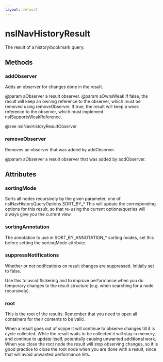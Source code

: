 ```yaml
---
layout: default
---
```


# nsINavHistoryResult #

The result of a history/bookmark query.


## Methods ##

### addObserver ###

Adds an observer for changes done in the result.

@param aObserver
       a result observer.
@param aOwnsWeak
       If false, the result will keep an owning reference to the observer,
       which must be removed using removeObserver.
       If true, the result will keep a weak reference to the observer, which
       must implement nsISupportsWeakReference.

@see nsINavHistoryResultObserver


### removeObserver ###

Removes an observer that was added by addObserver.

@param aObserver
       a result observer that was added by addObserver.


## Attributes ##

### sortingMode ###

Sorts all nodes recursively by the given parameter, one of
nsINavHistoryQueryOptions.SORT_BY_*  This will update the corresponding
options for this result, so that re-using the current options/queries will
always give you the current view.


### sortingAnnotation ###

The annotation to use in SORT_BY_ANNOTATION_* sorting modes, set this
before setting the sortingMode attribute.


### suppressNotifications ###

Whether or not notifications on result changes are suppressed.
Initially set to false.

Use this to avoid flickering and to improve performance when you
do temporary changes to the result structure (e.g. when searching for a
node recursively).


### root ###

This is the root of the results. Remember that you need to open all
containers for their contents to be valid.

When a result goes out of scope it will continue to observe changes till
it is cycle collected.  While the result waits to be collected it will stay
in memory, and continue to update itself, potentially causing unwanted
additional work.  When you close the root node the result will stop
observing changes, so it is good practice to close the root node when you
are done with a result, since that will avoid unwanted performance hits.

